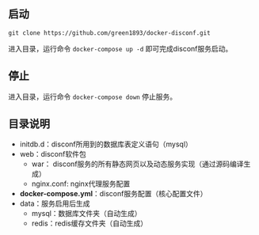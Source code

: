 ## 启动
`git clone https://github.com/green1893/docker-disconf.git`

进入目录，运行命令 `docker-compose up -d` 即可完成disconf服务启动。

## 停止
进入目录，运行命令 `docker-compose down` 停止服务。

## 目录说明
-  initdb.d：disconf所用到的数据库表定义语句（mysql）
-  web：disconf软件包
	- war： disconf服务的所有静态网页以及动态服务实现（通过源码编译生成）
	- nginx.conf: nginx代理服务配置
-  **docker-compose.yml**：disconf服务配置（核心配置文件）
- data：服务启用后生成
	- mysql：数据库文件夹（自动生成）
	- redis：redis缓存文件夹（自动生成）
